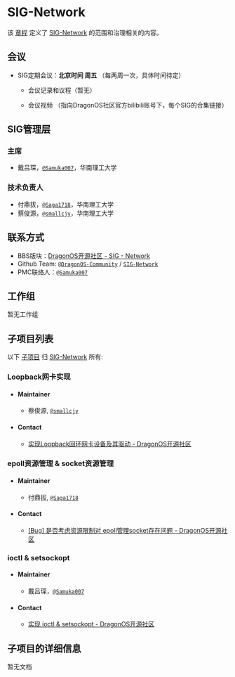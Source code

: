 # SIG-Network

该 [章程](charter.md) 定义了 [SIG-Network] 的范围和治理相关的内容。

## 会议

- SIG定期会议：**北京时间 周五** （每两周一次，具体时间待定）

  - 会议记录和议程（暂无）

  - 会议视频 （指向DragonOS社区官方bilibili账号下，每个SIG的合集链接）

## SIG管理层

### 主席

- 戴吕琛，[`@Samuka007`]，华南理工大学

### 技术负责人

- 付鼎拔，[`@Saga1718`]，华南理工大学
- 蔡俊源，[`@smallcjy`]，华南理工大学

## 联系方式

- BBS版块：[DragonOS开源社区 - SIG - Network](https://bbs.dragonos.org.cn/c/sig-net)
- Github Team: [`@DragonOS-Community`] / [`SIG-Network`]
- PMC联络人：[`@Samuka007`]

## 工作组

暂无工作组

<!-- - [示例工作组] -->

## 子项目列表

以下 [子项目] 归 [SIG-Network] 所有:

### Loopback网卡实现

- #### Maintainer

  - 蔡俊源, [`@smallcjy`]

- #### Contact

  - [实现Loopback回环网卡设备及其驱动 - DragonOS开源社区](https://bbs.dragonos.org.cn/t/topic/238)

### epoll资源管理 & socket资源管理

- #### Maintainer

  - 付鼎拔, [`@Saga1718`]

- #### Contact

  - [[Bug] 是否考虑资源限制对 epoll管理socket存在问题 - DragonOS开源社区](https://bbs.dragonos.org.cn/t/topic/235)

### ioctl & setsockopt

- #### Maintainer

  - 戴吕琛，[`@Samuka007`]

- #### Contact
 
  - [实现 ioctl & setsockopt - DragonOS开源社区](https://bbs.dragonos.org.cn/t/topic/264)

## 子项目的详细信息

暂无文档

[工作组]: /governance/dev-group.md#WG（工作组）
[子项目]: /governance/dev-group.md#子项目
[示例工作组]: /wgs/wg-template/README.md
[SIG-Network]: ./README.md
[`@DragonOS-Community`]: https://github.com/DragonOS-Community
[`SIG-Network`]: https://github.com/orgs/DragonOS-Community/teams/sig-network
[`@Samuka007`]: https://github.com/Samuka007
[`@Saga1718`]: https://github.com/Saga1718
[`@smallcjy`]: https://github.com/smallcjy
